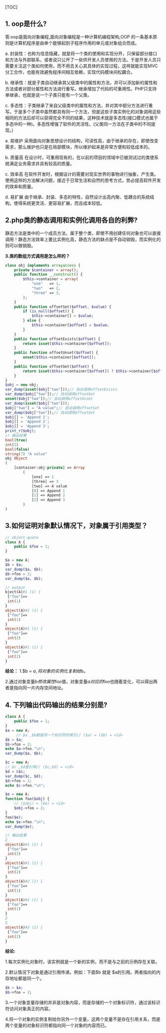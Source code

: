 [TOC]

## 1. oop是什么?

答:oop是面向对象编程,面向对象编程是一种计算机编程架构,OOP 的一条基本原则是计算机程序是由单个能够起到子程序作用的单元或对象组合而成。

a. 封装性：也称为信息隐藏，就是将一个类的使用和实现分开，只保留部分接口和方法与外部联系，或者说只公开了一些供开发人员使用的方法。于是开发人员只 需要关注这个类如何使用，而不用去关心其具体的实现过程，这样就能实现MVC分工合作，也能有效避免程序间相互依赖，实现代码模块间松藕合。

b. 继承性：就是子类自动继承其父级类中的属性和方法，并可以添加新的属性和方法或者对部分属性和方法进行重写。继承增加了代码的可重用性。PHP只支持单继承，也就是说一个子类只能有一个父类。

c. 多态性：子类继承了来自父级类中的属性和方法，并对其中部分方法进行重写。于是多个子类中虽然都具有同一个方法，但是这些子类实例化的对象调用这些相同的方法后却可以获得完全不同的结果，这种技术就是多态性(接口模式也属于多态中的一种)。多态性增强了软件的灵活性。(父类同一方法在子类中的不同提现。)

a. 易维护
采用面向对象思想设计的结构，可读性高，由于继承的存在，即使改变需求，那么维护也只是在局部模块，所以维护起来是非常方便和较低成本的。

b. 质量高
在设计时，可重用现有的，在以前的项目的领域中已被测试过的类使系统满足业务需求并具有较高的质量。

c. 效率高
在软件开发时，根据设计的需要对现实世界的事物进行抽象，产生类。使用这样的方法解决问题，接近于日常生活和自然的思考方式，势必提高软件开发的效率和质量。

d. 易扩展
由于继承、封装、多态的特性，自然设计出高内聚、低耦合的系统结构，使得系统更灵活、更容易扩展，而且成本较低。

## 2.php类的静态调用和实例化调用各自的利弊?

静态方法是类中的一个成员方法，属于整个类，即使不用创建任何对象也可以直接调用！静态方法效率上要比实例化高，静态方法的缺点是不自动销毁，而实例化的则可以做销毁。

**3.类的数组方式调用是怎么样的？**

```php
class obj implements arrayaccess {
    private $container = array();
    public function __construct() {
        $this->container = array(
            "one"   => 1,
            "two"   => 2,
            "three" => 3,
        );
    }
    public function offsetSet($offset, $value) {
        if (is_null($offset)) {
            $this->container[] = $value;
        } else {
            $this->container[$offset] = $value;
        }
    }
    public function offsetExists($offset) {
        return isset($this->container[$offset]);
    }
    public function offsetUnset($offset) {
        unset($this->container[$offset]);
    }
    public function offsetGet($offset) {
        return isset($this->container[$offset]) ? $this->container[$offset] : null;
    }
}
$obj = new obj;
var_dump(isset($obj["two"]));// 自动调用offsetExists
var_dump($obj["two"]);// 自动调用offsetGet
unset($obj["two"]);// 自动调用offsetUnset
var_dump(isset($obj["two"]));
$obj["two"] = "A value";// 自动调用offsetSet
var_dump($obj["two"]);// 自动调用offsetGet
$obj[] = 'Append 1';
$obj[] = 'Append 2';
$obj[] = 'Append 3';
print_r($obj);
// 输出结果
bool(true)
int(2)
bool(false)
string(7) "A value"
obj Object
(
    [container:obj:private] => Array
        (
            [one] => 1
            [three] => 3
            [two] => A value
            [0] => Append 1
            [1] => Append 2
            [2] => Append 3
        )
)
```

## 3.如何证明对象默认情况下，对象属于引用类型？
```php
// object-quote
class A {
    public $foo = 1;
}  

$a = new A;
$b = $a;
var_dump($a, $b);
$b->foo = 2;
var_dump($a, $b);
```
```php
// output
bject(A)#1 (1) {
 ["foo"]=>
 int(1)
}
object(A)#1 (1) {
 ["foo"]=>
 int(1)
}
object(A)#1 (1) {
 ["foo"]=>
 int(2)
}
object(A)#1 (1) {
 ["foo"]=>
 int(2)
}
```
**结论：**
1.$b = $a,将对象的实例化复制给$b。

2.通过对象变量$b修改属性$foo值，对象变量$a对应的$foo也随着变化，可以得出两者是指向同一片内存空间地址。

## 4. 下列输出代码输出的结果分别是?

```php
class A {
    public $foo = 1;
}  
$a = new A;
     // $a ,$b都是同一个标识符的拷贝// ($a) = ($b) = <id>
$b = $a;
$b->foo = 2;
echo $a->foo."\n";
var_dump($a, $b);

$c = new A;
// $c ,$d是引用// ($c,$d) = <id>
$d = &$c;
var_dump($c, $d);
$d->foo = 2;
echo $c->foo."\n";

$e = new A;
function foo($obj) {
    // ($obj) = ($e) = <id>
    $obj->foo = 2;
}
foo($e);
echo $e->foo."\n";
var_dump($e);
```
```php
// 输出结果
2
object(A)#1 (1) {
 ["foo"]=>
 int(2)
}
object(A)#1 (1) {
 ["foo"]=>
 int(2)
}
object(A)#2 (1) {
 ["foo"]=>
 int(1)
}
object(A)#2 (1) {
 ["foo"]=>
 int(1)
}
2
2
object(A)#3 (1) {
 ["foo"]=>
 int(2)
}
```
**结论:**

1.每次实例化对象时，该实例就是一个新的实例，而不是与之前的示例存在关联。

2.默认情况下对象是通过引用传递。例如：下面$b 就是 $a的引用。两者指向的内存地址都是同一个。
```php
$b = $a;
$b->foo = 2;
```

3.一个对象变量存储的并非是对象内容，而是存储的一个对象标识符，通过该标识符访问对象真正的内容。

4.将一个对象的实例复制给你另外一个变量，这两个变量不是存在引用关系，而是两个变量的对象标识符都指向同一个对象的内容而已。